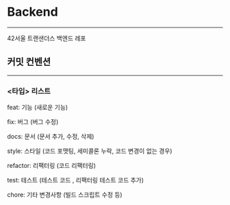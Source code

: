 # Backend
---

42서울 트랜샌더스 백엔드 레포

## 커밋 컨벤션
---

### \<타입> 리스트

feat: 기능 (새로운 기능) 

fix: 버그 (버그 수정) 

docs: 문서 (문서 추가, 수정, 삭제)

style: 스타일 (코드 포맷팅, 세미콜론 누락, 코드 변경이 없는 경우)

refactor: 리팩터링 (코드 리팩터링) 

test: 테스트 (테스트 코드 , 리팩터링 테스트 코드 추가) 

chore: 기타 변경사항 (빌드 스크립트 수정 등) 